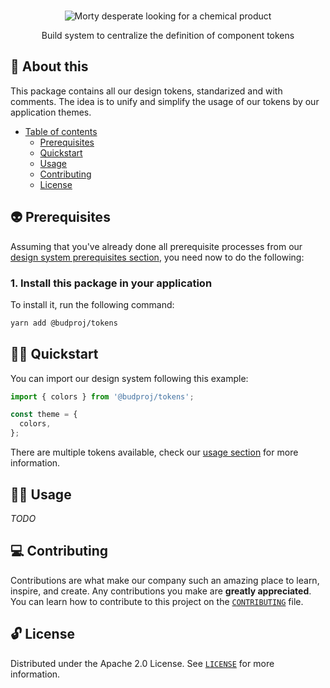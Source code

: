 <p align="center">
  <br>
   <img src="https://media.giphy.com/media/l41lFw057lAJQMwg0/giphy.gif" alt="Morty desperate looking for a chemical product" title="Token header's GIF" />
  <br>
</p>
<p align="center">
Build system to centralize the definition of component tokens
</p>

## 📖 About this

This package contains all our design tokens, standarized and with comments. The idea is to unify and simplify the usage of our tokens by our application themes.

* [Table of contents](#)
  * [Prerequisites](#-prerequisites)
  * [Quickstart](#-quickstart)
  * [Usage](#-usage)
  * [Contributing](#-contributing)
  * [License](#-license)

## 👽 Prerequisites

Assuming that you've already done all prerequisite processes from our [design system prerequisites section](#../../../README.md#-prerequisites), you need now to do the following:

### 1. Install this package in your application

To install it, run the following command:

```sh
yarn add @budproj/tokens
```

## 🧙‍♂️ Quickstart

You can import our design system following this example:

``` js
import { colors } from '@budproj/tokens';

const theme = {
  colors,
};
```

There are multiple tokens available, check our [usage section](#-usage) for more information.

## 👩‍🔬 Usage

_TODO_

## 💻 Contributing

Contributions are what make our company such an amazing place to learn, inspire, and create. Any contributions you make are **greatly appreciated**. You can learn how to contribute to this project on the [`CONTRIBUTING`](CONTRIBUTING.md) file.

## 🔓 License

Distributed under the Apache 2.0 License. See [`LICENSE`](LICENSE) for more information.
